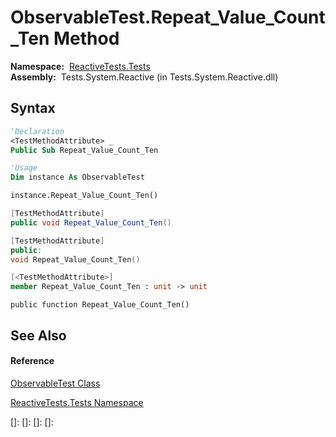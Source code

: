 # ObservableTest.Repeat\_Value\_Count\_Ten Method

**Namespace:**  [ReactiveTests.Tests](ReactiveTests.Tests\ReactiveTests.Tests.md)  
**Assembly:**  Tests.System.Reactive (in Tests.System.Reactive.dll)

## Syntax

```vb
'Declaration
<TestMethodAttribute> _
Public Sub Repeat_Value_Count_Ten
```

```vb
'Usage
Dim instance As ObservableTest

instance.Repeat_Value_Count_Ten()
```

```csharp
[TestMethodAttribute]
public void Repeat_Value_Count_Ten()
```

```c++
[TestMethodAttribute]
public:
void Repeat_Value_Count_Ten()
```

```fsharp
[<TestMethodAttribute>]
member Repeat_Value_Count_Ten : unit -> unit 
```

```jscript
public function Repeat_Value_Count_Ten()
```

## See Also

#### Reference

[ObservableTest Class](ObservableTest\ObservableTest.md)

[ReactiveTests.Tests Namespace](ReactiveTests.Tests\ReactiveTests.Tests.md)

[]: 
[]: 
[]: 
[]: 